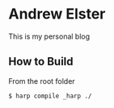 Andrew Elster
=============

This is my personal blog

How to Build
------------

From the root folder

```
$ harp compile _harp ./
```